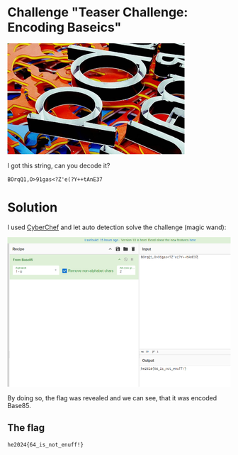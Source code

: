 # Challenge "Teaser Challenge: Encoding Baseics"
<img src="https://github.com/ngroegli/hacky-easter-2024/blob/2924e5dc27e7d0b9bcb565104770fd1993577e3d/Level%200%20-%20Teaser/banner.jpg" width="400px" alt="Banner Image">

I got this string, can you decode it?

    BOrqQ1,O>91gas<?Z'e(?Y++tAnE37



# Solution
I used [CyberChef](https://gchq.github.io/CyberChef/ "CyberChef on GitHub") and let auto detection solve the challenge (magic wand):

![CyberChef auto detection](CyberChef.png)

By doing so, the flag was revealed and we can see, that it was encoded Base85.

## The flag
    he2024{64_is_not_enuff!}